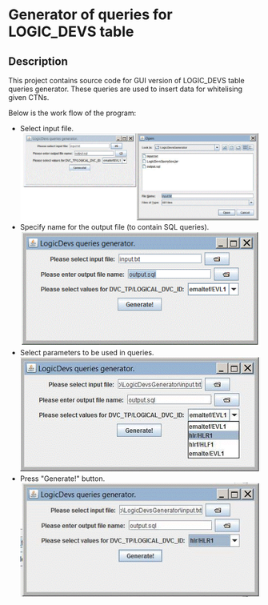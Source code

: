 # Generator of queries for LOGIC_DEVS table
## Description
This project contains source code for GUI version of LOGIC_DEVS table queries generator. These queries are used to insert data for whitelising given CTNs. 

Below is the work flow of the program:
* Select input file.<br /> 
  ![Clicking on file icon will cause opening File Dialog][1]  
* Specify name for the output file (to contain SQL queries).  
  ![It can be navigated to using File Dialog or entered manually][2]
* Select parameters to be used in queries.<br /> 
  ![Select ComboBox value for that][3]  
* Press "Generate!" button.<br /> 
  ![This is the button in the bottom][4]  

 [1]: src/Step1.gif
 [2]: src/Step2.gif
 [3]: src/Step3.gif
 [4]: src/Step4.gif

